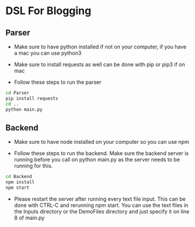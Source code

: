 # DSL For Blogging

## Parser

- Make sure to have python installed if not on your computer, if you have a mac you can use python3
- Make sure to install requests as well can be done with pip or pip3 if on mac


- Follow these steps to run the parser
```zsh
cd Parser
pip install requests
cd ..
python main.py
```

## Backend

-  Make sure to have node installed on your computer so you can use npm

- Follow these steps to run the backend. Make sure the backend server is running before you call on python main.py as the server needs to be running for this.
```zsh
cd Backend
npm install
npm start
```
- Please restart the server after running every text file input. This can be done with CTRL-C and rerunning npm start. You can use the text files in the Inputs directory or the DemoFiles directory and just specify it on line 8 of main.py 
